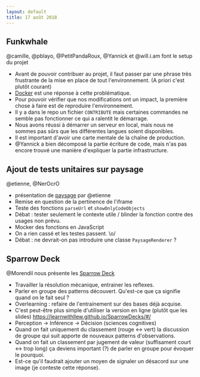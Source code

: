 ```yaml
---
layout: default
title: 17 août 2018
---
```



## Funkwhale

@camille, @pblayo, @PetitPandaRoux, @Yannick et @will.i.am font le setup du projet

- Avant de pouvoir contribuer au projet, il faut passer par une phrase très frustrante de la mise en place de tout l'environnement. (A priori c'est plutôt courant)
- [Docker](https://www.docker.com/) est une réponse à cette problématique.
- Pour pouvoir vérifier que nos modifications ont un impact, la première chose à faire est de reproduire l'environnement.
- Il y a dans le repo un fichier `CONTRIBUTE` mais certaines commandes ne semble pas fonctionner ce qui a ralentit le démarrage.
- Nous avons réussi à démarrer un serveur en local, mais nous ne sommes pas sûrs que les différentes langues soient disponibles.
- Il est important d'avoir une carte mentale de la chaîne de production.
- @Yannick a bien décomposé la partie écriture de code, mais n'as pas encore trouvé une manière d'expliquer la partie infrastructure.

## Ajout de tests unitaires sur paysage

@etienne, @NerOcrO

* présentation de [paysage](https://paysage.xyz/) par @etienne
* Remise en question de la pertinence de l'iframe
* Teste des fonctions `parseUrl` et `showOnlyCodeObjects`
* Débat : tester seulement le contexte utile / blinder la fonction contre des usages non prévu.
* Mocker des fonctions en JavaScript
* On a rien cassé et les testes passent. \o/
* Débat : ne devrait-on pas introduire une classe `PaysageRenderer` ?


## Sparrow Deck

@Morendil nous présente les [Sparrow Deck](https://llewellynfalco.blogspot.com/p/sparrow-decks.html)

- Travailler la résolution mécanique, entrainer les reflexes.
- Parler en groupe des patterns découvert. Qu'est-ce que ça signifie quand on le fait seul ?
- Overlearning : refaire de l'entrainement sur des bases déjà acquise.
- C'est peut-être plus simple d'utiliser la version en ligne (plutôt que les slides) https://learnwithllew.github.io/SparrowDecks/#/
- Perception -> Inférence -> Décision (sciences cognitives)
- Quand on fait uniquement du classement (rouge <-> vert) la discussion de groupe qui suit apporte de nouveaux patterns d'observations.
- Quand on fait un classement par jugement de valeur (suffisament court <-> trop long) ça deviens important (?) de parler en groupe pour évoquer le pourquoi.
- Est-ce qu'il faudrait ajouter un moyen de signaler un désacord sur une image (je conteste cette réponse).



